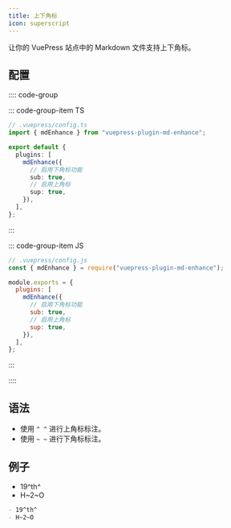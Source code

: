 ```yaml
---
title: 上下角标
icon: superscript
---
```


让你的 VuePress 站点中的 Markdown 文件支持上下角标。

<!-- more -->

## 配置

:::: code-group

::: code-group-item TS

```ts {8,10}
// .vuepress/config.ts
import { mdEnhance } from "vuepress-plugin-md-enhance";

export default {
  plugins: [
    mdEnhance({
      // 启用下角标功能
      sub: true,
      // 启用上角标
      sup: true,
    }),
  ],
};
```

:::

::: code-group-item JS

```js {8,10}
// .vuepress/config.js
const { mdEnhance } = require("vuepress-plugin-md-enhance");

module.exports = {
  plugins: [
    mdEnhance({
      // 启用下角标功能
      sub: true,
      // 启用上角标
      sup: true,
    }),
  ],
};
```

:::

::::

## 语法

- 使用 `^ ^` 进行上角标标注。
- 使用 `~ ~` 进行下角标标注。

## 例子

- 19^th^
- H~2~O

```md
- 19^th^
- H~2~O
```
